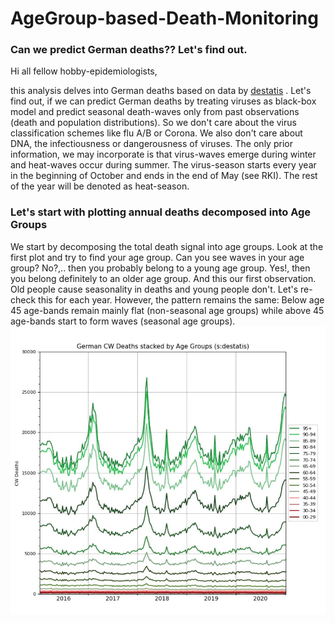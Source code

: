 # AgeGroup-based-Death-Monitoring

### Can we predict German deaths?? Let's find out.
Hi all fellow hobby-epidemiologists,

this analysis delves into German deaths based on data by [destatis](https://www.destatis.de/DE/Themen/Gesellschaft-Umwelt/Bevoelkerung/Sterbefaelle-Lebenserwartung/Tabellen/sonderauswertung-sterbefaelle.html;jsessionid=D5059F400B46230E5778173BD23E8094.internet712) . Let's find out, if we can predict German deaths by treating viruses as black-box model and predict seasonal death-waves only from past observations (death and population distributions). So we don't care about the virus classification schemes like flu A/B or Corona. We also don't care about DNA, the infectiousness or dangerousness of viruses. The only prior information, we may incorporate is that virus-waves emerge during winter and heat-waves occur during summer. The virus-season starts every year in the beginning of October and ends in the end of May (see RKI). The rest of the year will be denoted as heat-season.



### Let's start with plotting annual deaths decomposed into Age Groups
We start by decomposing the total death signal into age groups. Look at the first plot and try to find your age group. Can you see waves in your age group? No?,.. then you probably belong to a young age group. Yes!, then you belong definitely to an older age group. And this our first observation. Old people cause seasonality in deaths and young people don't. Let's re-check this for each year. However, the pattern remains the same: Below age 45 age-bands remain mainly flat (non-seasonal age groups) while above 45 age-bands start to form waves (seasonal age groups).
 ![ScreenShot](misc/stacked_by_agegroups_deaths_destatis.JPG)


